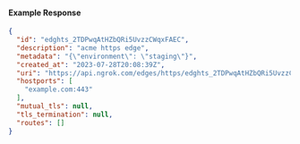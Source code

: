 <!-- Code generated for API Clients. DO NOT EDIT. -->
#### Example Response
```json
{
  "id": "edghts_2TDPwqAtHZbQRi5UvzzCWqxFAEC",
  "description": "acme https edge",
  "metadata": "{\"environment\": \"staging\"}",
  "created_at": "2023-07-28T20:08:39Z",
  "uri": "https://api.ngrok.com/edges/https/edghts_2TDPwqAtHZbQRi5UvzzCWqxFAEC",
  "hostports": [
    "example.com:443"
  ],
  "mutual_tls": null,
  "tls_termination": null,
  "routes": []
}